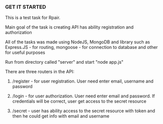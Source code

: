 ### GET IT STARTED

This is a test task for Rpair.

Main goal of the task is creating API has ability registration and authorization

All of the tasks was made using NodeJS, MongoDB and library such as Express.JS - for routing, mongoose - for connection to database and other for useful purposes

Run from directory called "server" and start "node app.js"

There are three routers in the API:

1) /register - for user registration. User need enter email, username and password

2) /login - for user authorization. User need enter email and password. If credentials will be correct, user get access to the secret resource

3) /secret - user has ability access to the secret resource with token and then he could get info with email and username

